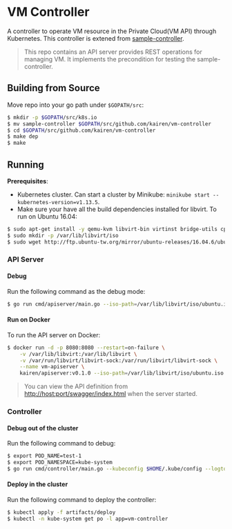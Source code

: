 # VM Controller
A controller to operate VM resource in the Private Cloud(VM API) through Kubernetes. This controller is extened from [sample-controller](https://github.com/kubernetes/sample-controller).

> This repo contains an API server provides REST operations for managing VM. It implements the precondition for testing the sample-controller.

## Building from Source
Move repo into your go path under `$GOPATH/src`:
```sh
$ mkdir -p $GOPATH/src/k8s.io
$ mv sample-controller $GOPATH/src/github.com/kairen/vm-controller
$ cd $GOPATH/src/github.com/kairen/vm-controller
$ make dep
$ make
```

## Running

**Prerequisites**:
* Kubernetes cluster. Can start a cluster by Minikube: `minikube start --kubernetes-version=v1.13.5`.
* Make sure your have all the build dependencies installed for libvirt. To run on Ubuntu 16.04:

```sh
$ sudo apt-get install -y qemu-kvm libvirt-bin virtinst bridge-utils cpu-checker
$ sudo mkdir -p /var/lib/libvirt/iso
$ sudo wget http://ftp.ubuntu-tw.org/mirror/ubuntu-releases/16.04.6/ubuntu-16.04.6-server-amd64.iso -O /var/lib/libvirt/iso/ubuntu.iso
```

### API Server

#### Debug 
Run the following command as the debug mode:
```sh
$ go run cmd/apiserver/main.go --iso-path=/var/lib/libvirt/iso/ubuntu.iso
```

#### Run on Docker
To run the API server on Docker:
```sh
$ docker run -d -p 8080:8080 --restart=on-failure \
    -v /var/lib/libvirt:/var/lib/libvirt \
    -v /var/run/libvirt/libvirt-sock:/var/run/libvirt/libvirt-sock \
    --name vm-apiserver \
    kairen/apiserver:v0.1.0 --iso-path=/var/lib/libvirt/iso/ubuntu.iso
```
> You can view the API definition from [http://host:port/swagger/index.html](http://localhost:port/swagger/index.html) when the server started.

### Controller

#### Debug out of the cluster
Run the following command to debug:
```sh
$ export POD_NAME=test-1
$ export POD_NAMESPACE=kube-system
$ go run cmd/controller/main.go --kubeconfig $HOME/.kube/config --logtostderr --v=2 --api-url=http://172.22.2.68:8080
```

#### Deploy in the cluster
Run the following command to deploy the controller:
```sh
$ kubectl apply -f artifacts/deploy
$ kubectl -n kube-system get po -l app=vm-controller
```
